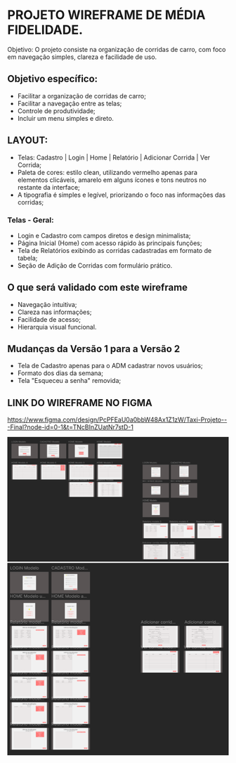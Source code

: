 # PROJETO WIREFRAME DE MÉDIA FIDELIDADE.
Objetivo: O projeto consiste na organização de corridas de carro, com foco em navegação simples, clareza e facilidade de uso.


## Objetivo específico:
* Facilitar a organização de corridas de carro;
* Facilitar a navegação entre as telas;
* Controle de produtividade;
* Incluir um menu simples e direto.


## LAYOUT:
* Telas: Cadastro | Login | Home | Relatório | Adicionar Corrida | Ver Corrida;
* Paleta de cores: estilo clean, utilizando vermelho apenas para elementos clicáveis, amarelo em alguns ícones e tons neutros no restante da interface;
* A tipografia é simples e legível, priorizando o foco nas informações das corridas;


### Telas - Geral:
* Login e Cadastro com campos diretos e design minimalista;
* Página Inicial (Home) com acesso rápido às principais funções;
* Tela de Relatórios exibindo as corridas cadastradas em formato de tabela;
* Seção de Adição de Corridas com formulário prático.


## O que será validado com este wireframe
* Navegação intuitiva;
* Clareza nas informações;
* Facilidade de acesso;
* Hierarquia visual funcional.


## Mudanças da Versão 1 para a Versão 2
* Tela de Cadastro apenas para o ADM cadastrar novos usuários;
* Formato dos dias da semana;
* Tela "Esqueceu a senha" removida;


## LINK DO WIREFRAME NO FIGMA
https://www.figma.com/design/PcPFEaU0a0bbW48Ax1Z1zW/Taxi-Projeto---Final?node-id=0-1&t=TNcBInZUatNr7stD-1

<img src="./assets/v1/tela v1 tudo.png" alt="PROJETO WIREFRAME DE MÉDIA FIDELIDADE">
<img src="./assets/v2/tela v2 pronta tudo.png" alt="PROJETO WIREFRAME DE MÉDIA FIDELIDADE">